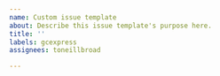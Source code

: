 ```yaml
---
name: Custom issue template
about: Describe this issue template's purpose here.
title: ''
labels: gcexpress
assignees: toneillbroad

---
```




